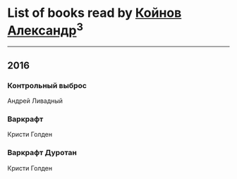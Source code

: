 # List of books read by [Койнов Александр](http://vk.com/id414040473)<sup>3</sup>
---

## 2016

### Контрольный выброс
Андрей Ливадный


### Варкрафт
Кристи Голден


### Варкрафт Дуротан
Кристи Голден




